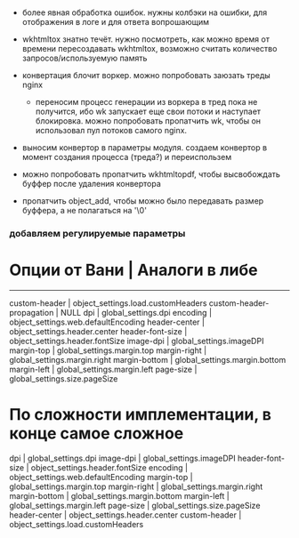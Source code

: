 
###
  - более явная обработка ошибок. нужны колбэки на ошибки, для отображения в логе и для ответа вопрошающим
  - wkhtmltox знатно течёт. нужно посмотреть, как можно время от времени пересоздавать wkhtmltox, возможно считать количество запросов/используемую память
  - конвертация блочит воркер. можно попробовать заюзать треды nginx 
    - переносим процесс генерации из воркера в тред
      пока не получится, ибо wk запускает еще свои потоки и наступает блокировка.
      можно попробовать пропатчить wk, чтобы он использовал пул потоков самого nginx.

  - выносим конвертор в параметры модуля. создаем конвертор в момент создания процесса (треда?) и переиспользем
  
  - можно попробовать пропатчить wkhtmltopdf, чтобы высвобождать буффер после удаления конвертора
  - пропатчить object_add, чтобы можно было передавать размер буффера, а не полагаться на '\0'

### добавляем регулируемые параметры ###
# Опции от Вани | Аналоги в либе
------------------------------
custom-header | object_settings.load.customHeaders
custom-header-propagation | NULL
dpi           | global_settings.dpi
encoding      | object_settings.web.defaultEncoding
header-center | object_settings.header.center
header-font-size | object_settings.header.fontSize
image-dpi     | global_settings.imageDPI
margin-top    | global_settings.margin.top
margin-right  | global_settings.margin.right
margin-bottom | global_settings.margin.bottom
margin-left   | global_settings.margin.left
page-size     | global_settings.size.pageSize

# По сложности имплементации, в конце самое сложное
dpi           | global_settings.dpi
image-dpi     | global_settings.imageDPI
header-font-size | object_settings.header.fontSize
encoding      | object_settings.web.defaultEncoding
margin-top    | global_settings.margin.top
margin-right  | global_settings.margin.right
margin-bottom | global_settings.margin.bottom
margin-left   | global_settings.margin.left
page-size     | global_settings.size.pageSize
header-center | object_settings.header.center
custom-header | object_settings.load.customHeaders


